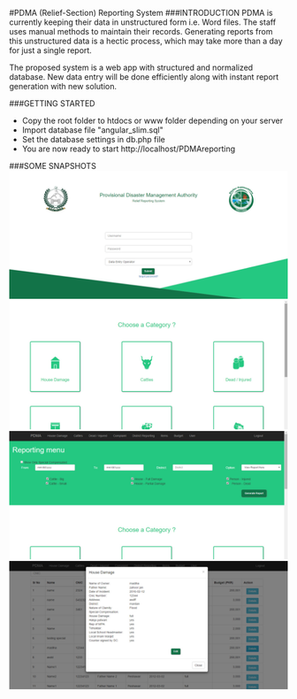 #PDMA (Relief-Section) Reporting System
###INTRODUCTION
PDMA is currently keeping their data in unstructured form i.e. Word files. The
staff uses manual methods to maintain their records. Generating reports from 
this unstructured data is a hectic process, which may take more than a day for 
just a single report.

The proposed system is a web app with structured and normalized database. New 
data entry will be done efficiently along with instant report generation with new 
solution.

###GETTING STARTED
<ul>
<li>Copy the root folder to htdocs or www folder depending on your server</li>
<li>Import database file "angular_slim.sql"</li>
<li>Set the database settings in db.php file</li>
<li>You are now ready to start http://localhost/PDMAreporting</li>
</ul>

###SOME SNAPSHOTS
![alt tag](./img/login.jpg)
![alt tag](./img/dashboard.jpg)
![alt tag](./img/reporting.jpg)
![alt tag](./img/individual.jpg)
